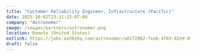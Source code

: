 ```yaml
---
title: "Customer Reliability Engineer, Infrastructure (Pacific)"
date: 2025-10-02T23:31:22-07:00
company: "Astronomer"
image: /images/partners/astronomer.png
location: Remote (United States)
extlink: https://jobs.ashbyhq.com/astronomer/a0172082-fee8-4f63-82e9-8f9c716e388b
draft: false
---
```



